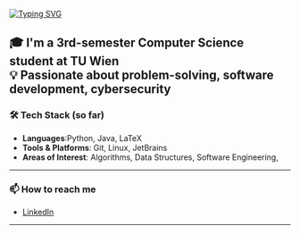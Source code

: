 [![Typing SVG](https://readme-typing-svg.demolab.com?font=Fira+Code&size=30&pause=25&color=27F700&width=435&lines=About+Me)](https://git.io/typing-svg)

🎓 I'm a 3rd-semester Computer Science student at **TU Wien**  
💡 Passionate about problem-solving, software development, cybersecurity  
---

### 🛠️ Tech Stack (so far)
- **Languages**:Python, Java, LaTeX 
- **Tools & Platforms**: Git, Linux, JetBrains 
- **Areas of Interest**: Algorithms, Data Structures, Software Engineering,

---

### 📫 How to reach me
- [LinkedIn](linkedin.com/in/luka-ivanovic-14a439326)  
---

